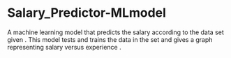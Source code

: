 # Salary_Predictor-MLmodel
A machine learning model that predicts the salary according to the data set given . This model tests and trains the data in the set and gives a graph representing salary versus experience .
